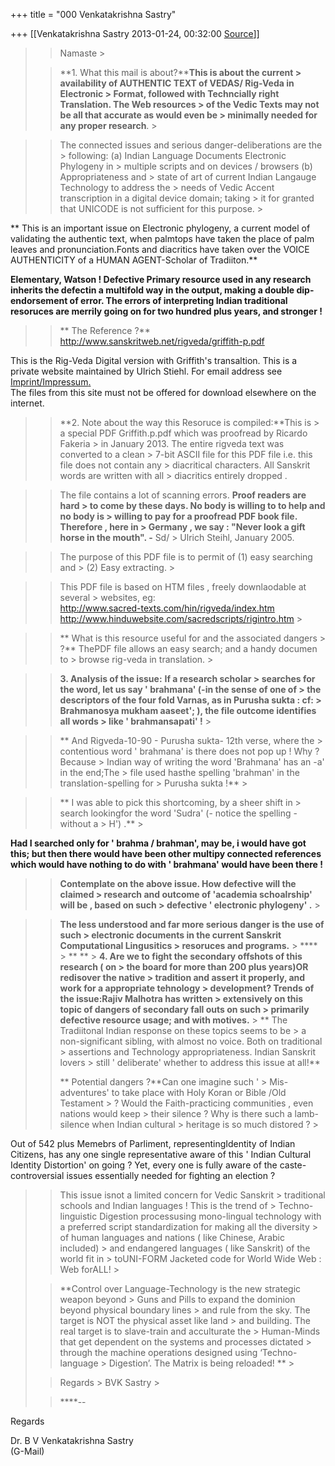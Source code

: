 +++
title = "000 Venkatakrishna Sastry"

+++
[[Venkatakrishna Sastry	2013-01-24, 00:32:00 [Source](https://groups.google.com/g/bvparishat/c/uxSbpnd7oSw)]]



> 
> > 
> > Namaste >
> 
> > **1. What this mail is about?****This is about the current > availability of AUTHENTIC TEXT of VEDAS/ Rig-Veda in Electronic > Format, followed with Techncially right Translation. The Web resources > of the Vedic Texts may not be all that accurate as would even be > minimally needed for any proper research**. >
> 
> > 

> 
> > 
> >  The connected issues and serious danger-deliberations are the > following: (a) Indian Language Documents Electronic Phylogeny in > multiple scripts and on devices / browsers (b) Appropriateness and > state of art of current Indian Langauge Technology to address the > needs of Vedic Accent transcription in a digital device domain; taking > it for granted that UNICODE is not sufficient for this purpose. >
> 
> > 



** This is an important issue on Electronic phylogeny, a current model of validating the authentic text, when palmtops have taken the place of palm leaves and pronunciation.Fonts and diacritics have taken over the VOICE AUTHENTICITY of a HUMAN AGENT-Scholar of Tradiiton.**



**Elementary, Watson ! Defective Primary resource used in any research inherits the defectin a multifold way in the output, making a double dip- endorsement of error. The errors of interpreting Indian traditional resoruces are merrily going on for two hundred plus years, and stronger !**



> 
> > 
> > 
> > ** The Reference ?**
> <http://www.sanskritweb.net/rigveda/griffith-p.pdf>
> > 
> > 

This is the Rig-Veda Digital version with Griffith's transaltion. This is a private website maintained by Ulrich Stiehl. For email address see [Imprint/Impressum](http://www.sanskritweb.net/imprint.htm)[.](http://www.chillingeffects.de/holzmann.pdf)  
The files from this site must not be offered for download elsewhere on the internet.

> 
> > 
> > 
> > **2. Note about the way this Resoruce is compiled:**This is > a special PDF Griffith.p.pdf which was proofread by Ricardo Fakeria > in January 2013. The entire rigveda text was converted to a clean > 7-bit ASCII file for this PDF file i.e. this file does not contain any > diacritical characters. All Sanskrit words are written with all > diacritics entirely dropped .  
> > 
> > 



> 
> > 
> > The file contains a lot of scanning errors. **Proof readers are hard > to come by these days. No body is willing to to help and no body is > willing to pay for a proofread PDF book file. Therefore , here in > Germany , we say : "Never look a gift horse in the mouth". -** Sd/ > Ulrich Steihl, January 2005.
> > 
> > 



> 
> > 
> > The purpose of this PDF file is to permit of (1) easy searching and > (2) Easy extracting. >
> 
> > 



> 
> > 
> > This PDF file is based on HTM files , freely downlaodable at several > websites, eg:  
> <http://www.sacred-texts.com/hin/rigveda/index.htm>  
> <http://www.hinduwebsite.com/sacredscripts/rigintro.htm> >
> 
> > 



> 
> > 
> > 
> > ** What is this resource useful for and the associated dangers > ?** ThePDF file allows an easy search; and a handy documen to > browse rig-veda in translation. >
> 
> > 

> 
> > 
> > 
> > **3. Analysis of the issue:** **If a research scholar > searches for the word, let us say ' brahmana' (-in the sense of one of > the descriptors of the four fold Varnas, as in Purusha sukta : cf: > Brahmanosya mukham aaseet'; ), the file outcome identifies all words > like ' brahmansapati' !** >
> 
> > 



> 
> > 
> > ** And Rigveda-10-90 - Purusha sukta- 12th verse, where the > contentious word ' brahmana' is there does not pop up ! Why ? Because > Indian way of writing the word 'Brahmana' has an -a' in the end;The > file used hasthe spelling 'brahman' in the translation-spelling for > Purusha sukta !** >
> 
> > 



> 
> > 
> > ** I was able to pick this shortcoming, by a sheer shift in > search lookingfor the word 'Sudra' (- notice the spelling - without a > H') .** >
> 
> > 



**Had I searched only for ' brahma / brahman', may be, i would have got this; but then there would have been other multipy connected references which would have nothing to do with ' brahmana' would have been there !**



> 
> > 
> > **Contemplate on the above issue. How defective will the claimed > research and outcome of 'academia schoalrship' will be , based on such > defective ' electronic phylogeny' .** >
> 
> > 



> 
> > 
> > **The less understood and far more serious danger is the use of such > electronic documents in the current Sanskrit Computational Lingusitics > resoruces and programs.** >
> **** >
> **
> ** >
> **4. Are we to fight the secondary offshots of this research ( on > the board for more than 200 plus years)OR redisover the native > tradition and assert it properly, and work for a appropriate tehnology > development? Trends of the issue:Rajiv Malhotra has written > extensively on this topic of dangers of secondary fall outs on such > primarily defective resource usage; and with motives.** >
> ** The Tradiitonal Indian response on these topics seems to be > a non-significant sibling, with almost no voice. Both on traditional > assertions and Technology appropriateness. Indian Sanskrit lovers > still ' deliberate' whether to address this issue at all!** 
> > 
> > ** Potential dangers ?**Can one imagine such ' > Mis-adventures' to take place with Holy Koran or Bible /Old Testament > ? Would the Faith-practicing communities , even nations would keep > their silence ? Why is there such a lamb-silence when Indian cultural > heritage is so much distored ? >
> 
> > 



 Out of 542 plus Memebrs of Parliment, representingIdentity of Indian Citizens, has any one single representative aware of this '
Indian Cultural Identity Distortion' on going ? Yet, every one is fully aware of the caste-controversial issues essentially needed for fighting an election ? 

> 
> > 
> > 
> >  This issue isnot a limited concern for Vedic Sanskrit > traditional schools and Indian languages ! This is the trend of > Techno-linguistic Digestion processusing mono-lingual technology
> with a preferred script standardization for making all the diversity > of human languages and nations ( like Chinese, Arabic included) > and endangered languages ( like Sanskrit) of the world fit in > toUNI-FORM Jacketed code for World Wide Web : Web forALL! >
> 
> > **Control over Language-Technology is the new strategic weapon beyond > Guns and Pills to expand the dominion beyond physical boundary lines > and rule from the sky. The target is NOT the physical asset like land > and building. The real target is to slave-train and acculturate the > Human-Minds that get dependent on the systems and processes dictated > through the machine operations designed using ‘Techno-language > Digestion’. The Matrix is being reloaded! ** >
> 
> > 
> > Regards >
> BVK Sastry >
> 
> > ****--  
> > 
> > 



Regards



Dr. B V Venkatakrishna Sastry  
(G-Mail)





